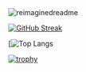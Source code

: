 <img src="https://myreadme.vercel.app/api/embed/ZainnQureshii?panels=userstatistics,toprepositories,toplanguages,commitgraph" alt="reimaginedreadme" />

[![GitHub Streak](https://github-readme-streak-stats.herokuapp.com?user=ZainnQureshii&theme=dark&card_width=1000)](https://git.io/streak-stats)

[![Top Langs](https://github-readme-stats.vercel.app/api/top-langs?username=ZainnQureshii&show_icons=true&locale=en&layout=compact)

<!-- [![Top Langs](https://github-readme-stats.vercel.app/api/top-langs/?username=ZainnQureshii)](https://github.com/ZainnQureshii/github-readme-stats)  -->

[![trophy](https://github-profile-trophy.vercel.app/?username=ZainnQureshii)](https://github.com/ryo-ma/github-profile-trophy)

<!--
### Hi there 👋
**ZainnQureshii/ZainnQureshii** is a ✨ _special_ ✨ repository because its `README.md` (this file) appears on your GitHub profile.

Here are some ideas to get you started:

- 🔭 I’m currently working on ...
- 🌱 I’m currently learning ...
- 👯 I’m looking to collaborate on ...
- 🤔 I’m looking for help with ...
- 💬 Ask me about ...
- 📫 How to reach me: ...
- 😄 Pronouns: ...
- ⚡ Fun fact: ...
-->
